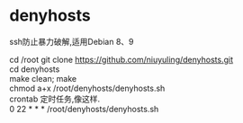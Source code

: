 # denyhosts
ssh防止暴力破解,适用Debian 8、9  


cd /root
git clone https://github.com/niuyuling/denyhosts.git  
cd denyhosts  
make clean; make  
chmod a+x /root/denyhosts/denyhosts.sh  
crontab 定时任务,像这样.  
0 22 * * * /root/denyhosts/denyhosts.sh  


